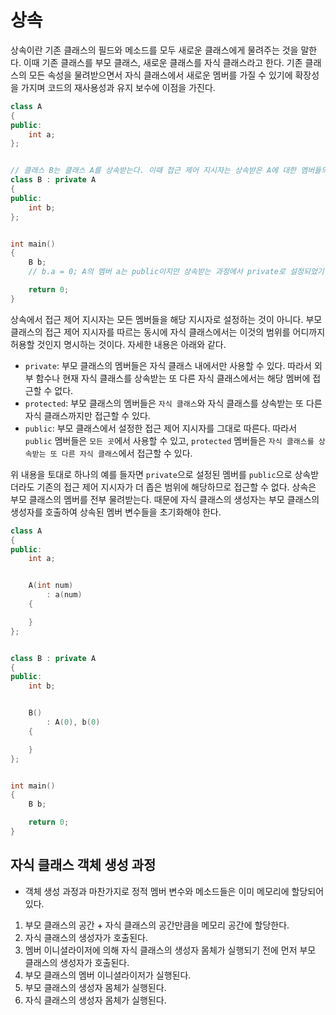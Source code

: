# 상속
상속이란 기존 클래스의 필드와 메소드를 모두 새로운 클래스에게 물려주는 것을 말한다. 이때 기존 클래스를 부모 클래스, 새로운 클래스를 자식 클래스라고 한다. 기존 클래스의 모든 속성을 물려받으면서 자식 클래스에서 새로운 멤버를 가질 수 있기에 확장성을 가지며 코드의 재사용성과 유지 보수에 이점을 가진다.

```cpp
class A
{
public:
    int a;
};


// 클래스 B는 클래스 A를 상속받는다. 이때 접근 제어 지시자는 상속받은 A에 대한 멤버들의 접근 범위를 설정한다.
class B : private A
{
public:
    int b;
};


int main()
{
    B b;
    // b.a = 0; A의 멤버 a는 public이지만 상속받는 과정에서 private로 설정되었기 때문에 접근할 수 없다.

    return 0;
}
```

상속에서 접근 제어 지시자는 모든 멤버들을 해당 지시자로 설정하는 것이 아니다. 부모 클래스의 접근 제어 지시자를 따르는 동시에 자식 클래스에서는 이것의 범위를 어디까지 허용할 것인지 명시하는 것이다. 자세한 내용은 아래와 같다.
- `private`: 부모 클래스의 멤버들은 자식 클래스 내에서만 사용할 수 있다. 따라서 외부 함수나 현재 자식 클래스를 상속받는 또 다른 자식 클래스에서는 해당 멤버에 접근할 수 없다.
- `protected`: 부모 클래스의 멤버들은 `자식 클래스`와 자식 클래스를 상속받는 또 다른 자식 클래스까지만 접근할 수 있다.
- `public`: 부모 클래스에서 설정한 접근 제어 지시자를 그대로 따른다. 따라서 `public` 멤버들은 `모든 곳`에서 사용할 수 있고, `protected` 멤버들은 `자식 클래스를 상속받는 또 다른 자식 클래스`에서 접근할 수 있다.

위 내용을 토대로 하나의 예를 들자면 `private`으로 설정된 멤버를 `public`으로 상속받더라도 기존의 접근 제어 지시자가 더 좁은 범위에 해당하므로 접근할 수 없다.
상속은 부모 클래스의 멤버를 전부 물려받는다. 때문에 자식 클래스의 생성자는 부모 클래스의 생성자를 호출하여 상속된 멤버 변수들을 초기화해야 한다.

```cpp
class A
{
public:
    int a;


    A(int num)
        : a(num)
    {

    }
};


class B : private A
{
public:
    int b;


    B()
        : A(0), b(0)
    {

    }
};


int main()
{
    B b;

    return 0;
}
```

## 자식 클래스 객체 생성 과정
- 객체 생성 과정과 마찬가지로 정적 멤버 변수와 메소드들은 이미 메모리에 할당되어 있다.
1. 부모 클래스의 공간 + 자식 클래스의 공간만큼을 메모리 공간에 할당한다.
2. 자식 클래스의 생성자가 호출된다.
3. 멤버 이니셜라이저에 의해 자식 클래스의 생성자 몸체가 실행되기 전에 먼저 부모 클래스의 생성자가 호출된다.
4. 부모 클래스의 멤버 이니셜라이저가 실행된다.
5. 부모 클래스의 생성자 몸체가 실행된다.
6. 자식 클래스의 생성자 몸체가 실행된다.